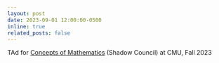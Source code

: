 ```yaml
---
layout: post
date: 2023-09-01 12:00:00-0500
inline: true
related_posts: false
---
```


TAd for [Concepts of Mathematics](https://www.math.cmu.edu/~jmackey/151_128/welcome.html) (Shadow Council) at CMU, Fall 2023
